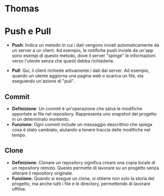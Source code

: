 # Thomas
# Push e Pull

- **Push**: Indica un metodo in cui i dati vengono inviati automaticamente da un server a un client. Ad esempio, le notifiche push inviate da un'app sono esempi di questo metodo, dove il server "spinge" le informazioni verso l'utente senza che questi debba richiederle.

- **Pull**: Qui, il client richiede attivamente i dati dal server. Ad esempio, quando un utente aggiorna una pagina web o scarica un file, sta eseguendo un'azione di "pull".

## Commit

- **Definizione**: Un commit è un'operazione che salva le modifiche apportate ai file nel repository. Rappresenta uno snapshot del progetto in un determinato momento.
- **Funzione**: Ogni commit include un messaggio descrittivo che spiega cosa è stato cambiato, aiutando a tenere traccia delle modifiche nel tempo.

## Clone

- **Definizione**: Clonare un repository significa creare una copia locale di un repository remoto. Questo permette di lavorare su un progetto senza alterare il repository originale.
- **Funzione**: Quando si esegue un clone, si ottiene non solo la storia del progetto, ma anche tutti i file e le directory, permettendo di lavorare offline.
